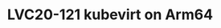 ---
categories:
- lvc20
description: KubeVirt is a virtual machine management add-on for Kubernetes. The aim
  is to provide a common ground for virtualization solutions on top of Kubernetes.<br
  /> KubeVirt allows VMs to be run and managed as pods inside a Kubernetes cluster.
  It's much like the openstack.<br /> I believe that kubevirt can be well integrated
  with the arm's ecology, which is extremely advantageous in certain specific scenarios,
  such as Android, Automotive field...<br /> <br /> This presentation will show our
  work of enabling kubevirt on Arm and our plan for it. <br /> It also describes some
  specific features in kubevirt.<br /> Major features of kubevirt on Arm64 including:<br
  /> 1， basic features 2, sidecar, 3, migration 4, device-plugin ...
image: /assets/images/featured-images/lvc20/LVC20-121.png
session_id: LVC20-121
session_room: '[Track 3] DataCenter'
session_slot:
  end_time: 2020-09-22 15:25
  start_time: 2020-09-22 15:00
session_speakers:
- speaker_bio: focus on container, K8S, virtulization on ARM64
  speaker_company: ARM
  speaker_image: http://avatars.sched.co/4/7c/11406085/avatar.jpg.320x320px.jpg?f63
  speaker_name: Howard Zhang
  speaker_position: software engineer
  speaker_role: attendee, speaker
- speaker_bio: ''
  speaker_company: ''
  speaker_image: ''
  speaker_name: Bin Lu
  speaker_position: ''
  speaker_role: speaker
session_track: Open Source Development
tag: session
tags: Open Source Development
title: LVC20-121 kubevirt on Arm64
---
